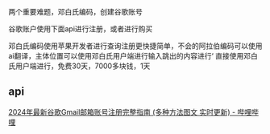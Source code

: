 两个重要难题，邓白氏编码，创建谷歌账号

谷歌账户使用下面api进行注册，或者进行购买

邓白氏编码使用苹果开发者进行查询注册更快捷简单，不会的阿拉伯编码可以使用ai翻译，主体位置可以使用邓白氏用户端进行输入跳出的内容进行‘
直接使用邓白氏用户端进行，免费30天，7000多块钱，1天

## api

[2024年最新谷歌Gmail邮箱账号注册完整指南 (多种方法图文 实时更新) - 哔哩哔哩](https://www.bilibili.com/read/cv37259422/?jump_opus=1)
